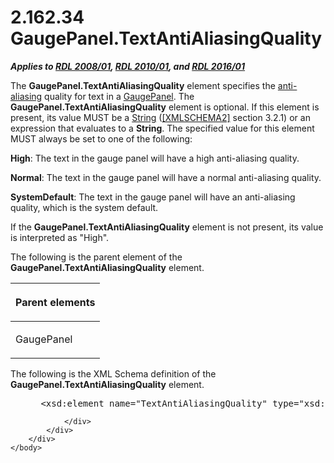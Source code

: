 <html dir="LTR" xmlns:mshelp="http://msdn.microsoft.com/mshelp" xmlns:ddue="http://ddue.schemas.microsoft.com/authoring/2003/5" xmlns:xlink="http://www.w3.org/1999/xlink" xmlns:tool="http://www.microsoft.com/tooltip">
    <head>
        <meta http-equiv="Content-Type" content="text/html; CHARSET=utf-8"></meta>
        <meta name="save" content="history"></meta>
        <title>2.162.34 GaugePanel.TextAntiAliasingQuality</title>
        <xml>
            <mshelp:toctitle title="2.162.34 GaugePanel.TextAntiAliasingQuality"></mshelp:toctitle>
            <mshelp:rltitle title="[MS-RDL]: GaugePanel.TextAntiAliasingQuality"></mshelp:rltitle>
            <mshelp:keyword index="A" term="cb5b070a-3496-4933-adbb-74885e44f9cd"></mshelp:keyword>
            <mshelp:attr name="DCSext.ContentType" value="open specification"></mshelp:attr>
            <mshelp:attr name="AssetID" value="cb5b070a-3496-4933-adbb-74885e44f9cd"></mshelp:attr>
            <mshelp:attr name="TopicType" value="kbRef"></mshelp:attr>
            <mshelp:attr name="DCSext.Title" value="[MS-RDL]: GaugePanel.TextAntiAliasingQuality" />
        </xml>
    </head>
    <body>
        <div id="header">
            <h1 class="heading">2.162.34 GaugePanel.TextAntiAliasingQuality</h1>
        </div>
        <div id="mainSection">
            <div id="mainBody">
                <div id="allHistory" class="saveHistory"></div>
                <div id="sectionSection0" class="section" name="collapseableSection">
                    

<p><b><i>Applies to </i></b><a href="1e855f94-4617-47e4-b89e-0856c6cb420f.html"><b><i>RDL 2008/01</i></b></a><b><i>,
</i></b><a href="3428e690-a348-4ec7-8a6a-8efb42d2cdee.html"><b><i>RDL 2010/01</i></b></a><b><i>,
and </i></b><a href="52ce3983-2bfc-4e72-9359-42aaf5fe4509.html"><b><i>RDL 2016/01</i></b></a></p>

<p>The <b>GaugePanel.TextAntiAliasingQuality</b> element
specifies the <a href="b2482b3f-74ab-4ca8-a9e5-c07955011743.html#gt_1c163159-5835-4f3b-b6bf-518ad8eba532">anti-aliasing</a>
quality for text in a <a href="f01744d3-79fa-4f30-94bf-a1ffa6bde2ac.html">GaugePanel</a>.
The <b>GaugePanel.TextAntiAliasingQuality</b> element is optional. If this
element is present, its value MUST be a <a href="1ed81ef3-a683-45e3-aaad-bd2bbe71bc3d.html">String</a> (<a href="https://go.microsoft.com/fwlink/?LinkId=90610">[XMLSCHEMA2]</a> section
3.2.1) or an expression that evaluates to a <b>String</b>. The specified value
for this element MUST always be set to one of the following:</p>

<p><b>High</b>: The text in the gauge panel will have a
high anti-aliasing quality.</p>

<p><b>Normal</b>: The text in the gauge panel will have
a normal anti-aliasing quality.</p>

<p><b>SystemDefault</b>: The text in the gauge panel
will have an anti-aliasing quality, which is the system default.</p>

<p>If the <b>GaugePanel.TextAntiAliasingQuality</b> element is
not present, its value is interpreted as &quot;High&quot;.</p>

<p>The following is the parent element of the <b>GaugePanel.TextAntiAliasingQuality</b>
element.</p>

<table>
 <thead>
  <tr>
   <th>
   <p>Parent elements</p>
   </th>
  </tr>
 </thead>
 <tr>
  <td>
  <p>GaugePanel</p>
  </td>
 </tr>
</table>

<p>The following is the XML Schema definition of the <b>GaugePanel.TextAntiAliasingQuality</b>
element.           </p>

<dl>
<dd>
<div><pre> &lt;xsd:element name=&quot;TextAntiAliasingQuality&quot; type=&quot;xsd:string&quot; minOccurs=&quot;0&quot; /&gt;
</pre></div>
</dd></dl>


                </div>
            </div>
        </div>
    </body>
</html>